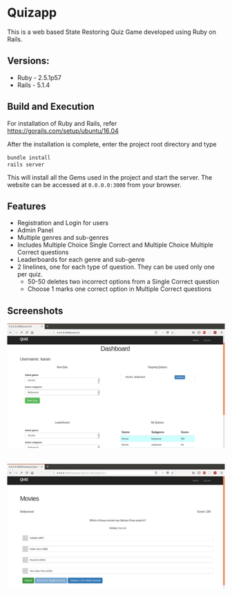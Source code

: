 # Quizapp

This is a web based State Restoring Quiz Game developed using Ruby on Rails.

## Versions:
- Ruby - 2.5.1p57
- Rails - 5.1.4

## Build and Execution
For installation of Ruby and Rails, refer https://gorails.com/setup/ubuntu/16.04

After the installation is complete, enter the project root directory and type
```
bundle install
rails server
```
This will install all the Gems used in the project and start the server. The website can be accessed at `0.0.0.0:3000` from your browser.

## Features
- Registration and Login for users
- Admin Panel
- Multiple genres and sub-genres
- Includes Multiple Choice Single Correct and Multiple Choice Multiple Correct questions
- Leaderboards for each genre and sub-genre
- 2 linelines, one for each type of question. They can be used only one per quiz.
  - 50-50 deletes two incorrect options from a Single Correct question
  - Choose 1 marks one correct option in Multiple Correct questions

## Screenshots
![](./Screenshot_Dashboard.png)  
<br><br>
![](./Screenshot_Quiz.png)
